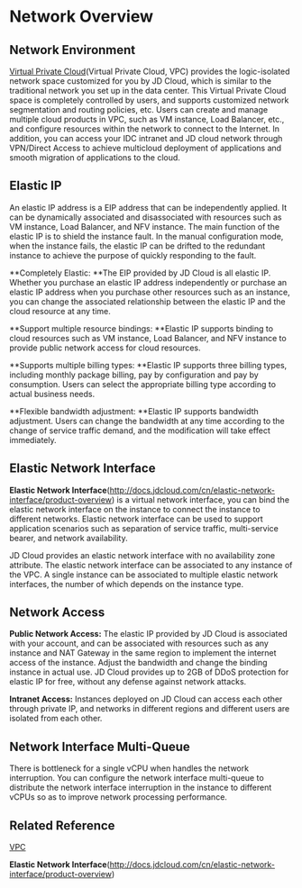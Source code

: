 # Network Overview
## Network Environment

[Virtual Private Cloud](http://docs.jdcloud.com/cn/virtual-private-cloud/product-overview)(Virtual Private Cloud, VPC) provides the logic-isolated network space customized for you by JD Cloud, which is similar to the traditional network you set up in the data center. This Virtual Private Cloud space is completely controlled by users, and supports customized network segmentation and routing policies, etc. Users can create and manage multiple cloud products in VPC, such as VM instance, Load Balancer, etc., and configure resources within the network to connect to the Internet. In addition, you can access your IDC intranet and JD cloud network through VPN/Direct Access to achieve multicloud deployment of applications and smooth migration of applications to the cloud.

## Elastic IP

An elastic IP address is a EIP address that can be independently applied. It can be dynamically associated and disassociated with resources such as VM instance, Load Balancer, and NFV instance. The main function of the elastic IP is to shield the instance fault. In the manual configuration mode, when the instance fails, the elastic IP can be drifted to the redundant instance to achieve the purpose of quickly responding to the fault.

**Completely Elastic: **The EIP provided by JD Cloud is all elastic IP. Whether you purchase an elastic IP address independently or purchase an elastic IP address when you purchase other resources such as an instance, you can change the associated relationship between the elastic IP and the cloud resource at any time.

**Support multiple resource bindings: **Elastic IP supports binding to cloud resources such as VM instance, Load Balancer, and NFV instance to provide public network access for cloud resources.

**Supports multiple billing types: **Elastic IP supports three billing types, including monthly package billing, pay by configuration and pay by consumption. Users can select the appropriate billing type according to actual business needs.

**Flexible bandwidth adjustment: **Elastic IP supports bandwidth adjustment. Users can change the bandwidth at any time according to the change of service traffic demand, and the modification will take effect immediately.

## Elastic Network Interface

**Elastic Network Interface**(http://docs.jdcloud.com/cn/elastic-network-interface/product-overview) is a virtual network interface, you can bind the elastic network interface on the instance to connect the instance to different networks. Elastic network interface can be used to support application scenarios such as separation of service traffic, multi-service bearer, and network availability.

JD Cloud provides an elastic network interface with no availability zone attribute. The elastic network interface can be associated to any instance of the VPC. A single instance can be associated to multiple elastic network interfaces, the number of which depends on the instance type.

## Network Access


**Public Network Access:** The elastic IP provided by JD Cloud is associated with your account, and can be associated with resources such as any instance and NAT Gateway in the same region to implement the internet access of the instance. Adjust the bandwidth and change the binding instance in actual use. JD Cloud provides up to 2GB of DDoS protection for elastic IP for free, without any defense against network attacks.

**Intranet Access:** Instances deployed on JD Cloud can access each other through private IP, and networks in different regions and different users are isolated from each other.

## Network Interface Multi-Queue
There is bottleneck for a single vCPU when handles the network interruption. You can configure the network interface multi-queue to distribute the network interface interruption in the instance to different vCPUs so as to improve network processing performance.

## Related Reference

[VPC](http://docs.jdcloud.com/cn/virtual-private-cloud/product-overview)

**Elastic Network Interface**(http://docs.jdcloud.com/cn/elastic-network-interface/product-overview)

